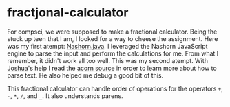 # fractjonal-calculator

For compsci, we were supposed to make a fractional calculator.
Being the stuck up teen that I am, I looked for a way to cheese the assignment.
Here was my first atempt:
[Nashorn.java](https://github.com/coalpha/cs-java/blob/2f2fbcaaa6606146e65b18757bc85983df316c17/FracCalc/Nashorn.java).
I leveraged the Nashorn JavaScript engine to parse the input and perform the
calculations for me. From what I remember, it didn't work all too well.
This was my second atempt. With [Joshua](https://github.com/legodude17)'s help
I read the [acorn source](https://github.com/acornjs/acorn/tree/master/acorn/src)
in order to learn more about how to parse text. He also helped me debug a good
bit of this.

This fractional calculator can handle order of operations for the operators
`+`, `-`, `*`, `/`, and `_`. It also understands parens.

